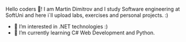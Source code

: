 

Hello coders 👋! I am Martin Dimitrov and I study Software engineering at SoftUni and here i`ll upload labs, exercises and personal projects. :)
- 👀 I’m interested in .NET technologies :)
- 🌱 I’m currently learning C# Web Development and Python.
